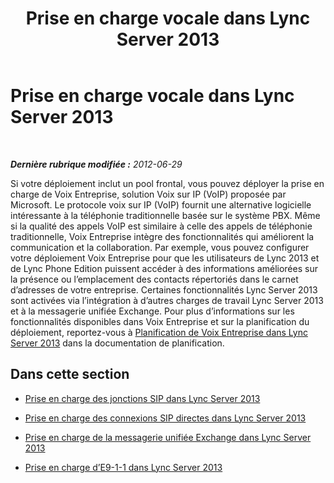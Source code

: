 ﻿---
title: Prise en charge vocale dans Lync Server 2013
TOCTitle: Prise en charge vocale
ms:assetid: d151caa8-2ee4-4bfa-be53-428570aae1ea
ms:mtpsurl: https://technet.microsoft.com/fr-fr/library/Gg398896(v=OCS.15)
ms:contentKeyID: 49298912
ms.date: 05/20/2016
mtps_version: v=OCS.15
ms.translationtype: HT
---

# Prise en charge vocale dans Lync Server 2013

 

_**Dernière rubrique modifiée :** 2012-06-29_

Si votre déploiement inclut un pool frontal, vous pouvez déployer la prise en charge de Voix Entreprise, solution Voix sur IP (VoIP) proposée par Microsoft. Le protocole voix sur IP (VoIP) fournit une alternative logicielle intéressante à la téléphonie traditionnelle basée sur le système PBX. Même si la qualité des appels VoIP est similaire à celle des appels de téléphonie traditionnelle, Voix Entreprise intègre des fonctionnalités qui améliorent la communication et la collaboration. Par exemple, vous pouvez configurer votre déploiement Voix Entreprise pour que les utilisateurs de Lync 2013 et de Lync Phone Edition puissent accéder à des informations améliorées sur la présence ou l’emplacement des contacts répertoriés dans le carnet d’adresses de votre entreprise. Certaines fonctionnalités Lync Server 2013 sont activées via l’intégration à d’autres charges de travail Lync Server 2013 et à la messagerie unifiée Exchange. Pour plus d’informations sur les fonctionnalités disponibles dans Voix Entreprise et sur la planification du déploiement, reportez-vous à [Planification de Voix Entreprise dans Lync Server 2013](lync-server-2013-planning-for-enterprise-voice.md) dans la documentation de planification.

## Dans cette section

  - [Prise en charge des jonctions SIP dans Lync Server 2013](lync-server-2013-sip-trunking-support.md)

  - [Prise en charge des connexions SIP directes dans Lync Server 2013](lync-server-2013-direct-sip-connections-support.md)

  - [Prise en charge de la messagerie unifiée Exchange dans Lync Server 2013](lync-server-2013-exchange-unified-messaging-um-support.md)

  - [Prise en charge d’E9-1-1 dans Lync Server 2013](lync-server-2013-e9-1-1-support.md)

